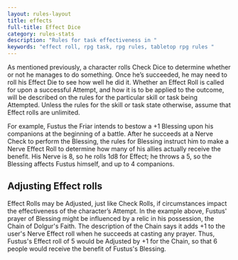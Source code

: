 ```yaml
---
layout: rules-layout
title: effects
full-title: Effect Dice
category: rules-stats
description: "Rules for task effectiveness in "
keywords: "effect roll, rpg task, rpg rules, tabletop rpg rules "
---
```


As mentioned previously, a character rolls Check Dice to determine whether or not he manages to do something. Once he’s succeeded, he may need to roll his Effect Die to see how well he did it. Whether an Effect Roll is called for upon a successful Attempt, and how it is to be applied to the outcome, will be described on the rules for the particular skill or task being Attempted. Unless the rules for the skill or task state otherwise, assume that Effect rolls are unlimited.

For example, Fustus the Friar intends to bestow a +1 Blessing upon his companions at the beginning of a battle. After he succeeds at a Nerve Check to perform the Blessing, the rules for Blessing instruct him to make a Nerve Effect Roll to determine how many of his allies actually receive the benefit. His Nerve is 8, so he rolls 1d8 for Effect; he throws a 5, so the Blessing affects Fustus himself, and up to 4 companions.

## Adjusting Effect rolls
Effect Rolls may be Adjusted, just like Check Rolls, if circumstances impact the effectiveness of the character’s Attempt. In the example above, Fustus' prayer of Blessing might be influenced by a relic in his possession, the Chain of Dolgur's Faith. The description of the Chain says it adds +1 to the user's Nerve Effect roll when he succeeds at casting any prayer. Thus, Fustus's Effect roll of 5 would be Adjusted by +1 for the Chain, so that 6 people would receive the benefit of Fustus's Blessing.